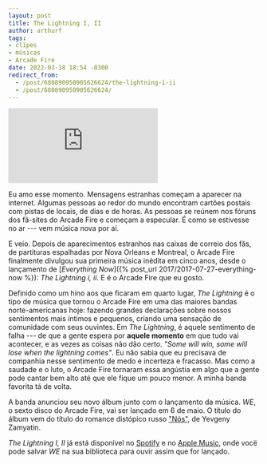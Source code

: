 ```yaml
---
layout: post
title: The Lightning I, II
author: arthurf
tags:
- clipes
- músicas
- Arcade Fire
date: 2022-03-18 18:54 -0300
redirect_from:
  - /post/680890950905626624/the-lightning-i-ii
  - /post/680890950905626624/
---
```

<iframe class="full-width" src="https://www.youtube.com/embed/qJiALpiqpk8" title="Reprodutor de vídeos do YouTube" frameborder="0" allow="accelerometer; autoplay; clipboard-write; encrypted-media; gyroscope; picture-in-picture" allowfullscreen></iframe>

Eu amo esse momento. Mensagens estranhas começam a aparecer na internet. Algumas pessoas ao redor do mundo encontram cartões postais com pistas de locais, de dias e de horas. As pessoas se reúnem nos fóruns dos fã-sites do Arcade Fire e começam a especular. É como se estivesse no ar --- vem música nova por aí.

E veio. Depois de aparecimentos estranhos nas caixas de correio dos fãs, de partituras espalhadas por Nova Orleans e Montreal, o Arcade Fire finalmente divulgou sua primeira música inédita em cinco anos, desde o lançamento de [*Everything Now*]({% post_url 2017/2017-07-27-everything-now %}): _The Lightning i, ii_. E é o Arcade Fire que eu gosto.

Definido como um hino aos que ficaram em quarto lugar, _The Lightning_ é o tipo de música que tornou o Arcade Fire em uma das maiores bandas norte-americanas hoje: fazendo grandes declarações sobre nossos sentimentos mais íntimos e pequenos, criando uma sensação de comunidade com seus ouvintes. Em _The Lightning_, é aquele sentimento de falha --- de que a gente espera por **aquele momento** em que tudo vai acontecer, e as vezes as coisas não dão certo. _"Some will win, some will lose when the lightning comes"_. Eu não sabia que eu precisava de companhia nesse sentimento de medo e incerteza e fracasso. Mas como a saudade e o luto, o Arcade Fire tornaram essa angústia em algo que a gente pode cantar bem alto até que ele fique um pouco menor. A minha banda favorita tá de volta.

A banda anunciou seu novo álbum junto com o lançamento da música. _WE_, o sexto disco do Arcade Fire, vai ser lançado em 6 de maio. O título do álbum vem do título do romance distópico russo ["Nós"](https://pt.wikipedia.org/wiki/Nós_(romance)), de Yevgeny Zamyatin.

*The Lightning I, II* já está disponível no [Spotify](https://open.spotify.com/album/5CW1F2qtnEt9lNaRSZlbHr?si=-aHQL9GOShy6A5_35fuOJg) e no [Apple Music](https://music.apple.com/br/album/we/1613566080), onde vocë pode salvar _WE_ na sua biblioteca para ouvir assim que for lançado.
